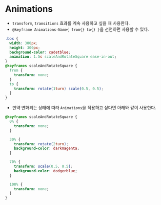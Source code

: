 # Animations

- `transform`, `transitions` 효과를 계속 사용하고 싶을 때 사용한다.
- `@keyframe Animations-Name{ from{} to{} }`을 선언하면 사용할 수 있다.

```css
.box {
  width: 300px;
  height: 300px;
  background-color: cadetblue;
  animation: 1.5s scaleAndRotateSquare ease-in-out;
}
@keyframes scaleAndRotateSquare {
  from {
    transform: none;
  }
  to {
    transform: rotate(1turn) scale(0.5, 0.5);
  }
}
```

- 만약 변화되는 상태에 따라 `Animations`을 적용하고 싶다면 아래와 같이 사용한다.

```css
@keyframes scaleAndRotateSquare {
  0% {
    transform: none;
  }

  30% {
    transform: rotate(2turn);
    background-color: darkmagenta;
  }

  70% {
    transform: scale(0.5, 0.5);
    background-color: dodgerblue;
  }

  100% {
    transform: none;
  }
}
```
